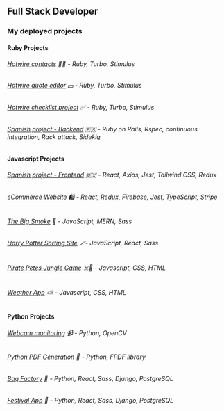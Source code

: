 ## Full Stack Developer 

### My deployed projects

#### Ruby Projects
###### [Hotwire contacts](https://github.com/Pea75x/hotwire-searchfilter) 🙋‍♀️ - Ruby, Turbo, Stimulus
###### [Hotwire quote editor](https://github.com/Pea75x/turbo-project) 💵 - Ruby, Turbo, Stimulus
###### [Hotwire checklist project](https://github.com/Pea75x/hotwire-checklist) ✅ - Ruby, Turbo, Stimulus
###### [Spanish project - Backend](https://github.com/Pea75x/spanish-project-ruby) 🇪🇸 - Ruby on Rails, Rspec, continuous integration, Rack attack, Sidekiq

#### Javascript Projects
###### [Spanish project - Frontend](https://github.com/Pea75x/spanish-project-react) 🇲🇽 - React, Axios, Jest, Tailwind CSS, Redux
###### [eCommerce Website](https://github.com/Pea75x/E-commerce_website) 🛍️ - React, Redux, Firebase, Jest, TypeScript, Stripe
###### [The Big Smoke](https://github.com/Pea75x/GA-project-3-frontend) 🏢 - JavaScript, MERN, Sass
###### [Harry Potter Sorting Site](https://github.com/Pea75x/project2) 🪄- JavaScript, React, Sass
###### [Pirate Petes Jungle Game](https://github.com/Pea75x/GA-project-1/blob/master/README.md) ☠️🌴 - Javascript, CSS, HTML
###### [Weather App](https://github.com/Pea75x/Weather-App2) ⛅ - Javascript, CSS, HTML

#### Python Projects
###### [Webcam monitoring](https://github.com/Pea75x/webcam-monitoring-email-alert-app) 📹 - Python, OpenCV
###### [Python PDF Generation](https://github.com/Pea75x/python-pdf-generation) 🐍 - Python, FPDF library
###### [Bag Factory](https://github.com/Pea75x/backpack-project) 🎒 - Python, React, Sass, Django, PostgreSQL
###### [Festival App](https://github.com/Pea75x/project-4-frontend) 💃 - Python, React, Sass, Django, PostgreSQL





